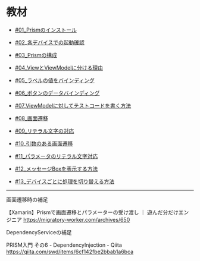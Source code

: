 # 教材

- [#01_Prismのインストール](https://anderson02.com/cs/xamarin-prism/xamarin-prism01/)

- [#02_各デバイスでの起動確認](https://anderson02.com/cs/xamarin-prism/xamarin-prism02/)

- [#03_Prismの構成](https://anderson02.com/cs/xamarin-prism/xamarin-prism03/)

- [#04_ViewとViewModelに分ける理由](https://anderson02.com/cs/xamarin-prism/xamarin-prism04/)

- [#05_ラベルの値をバインディング](https://anderson02.com/cs/xamarin-prism/xamarin-prism05/)

- [#06_ボタンのデータバインディング](https://anderson02.com/cs/xamarin-prism/xamarin-prism06/)

- [#07_ViewModelに対してテストコードを書く方法](https://anderson02.com/cs/xamarin-prism/xamarin-prism07/)

- [#08_画面遷移](https://anderson02.com/cs/xamarin-prism/xamarin-prism08/)

- [#09_リテラル文字の対応](https://anderson02.com/cs/xamarin-prism/xamarin-prism09/)

- [#10_引数のある画面遷移](https://anderson02.com/cs/xamarin-prism/xamarin-prism10/)

- [#11_パラメータのリテラル文字対応](https://anderson02.com/cs/xamarin-prism/xamarin-prism11/)

- [#12_メッセージBoxを表示する方法](https://anderson02.com/cs/xamarin-prism/xamarin-prism12/)

- [#13_デバイスごとに処理を切り替える方法](https://anderson02.com/cs/xamarin-prism/xamarin-prism13/)

---

画面遷移時の補足

【Xamarin】Prismで画面遷移とパラメーターの受け渡し ｜ 遊んだ分だけエンジニア
https://migratory-worker.com/archives/650

DependencyServiceの補足

PRISM入門 その6 - DependencyInjection - Qiita
https://qiita.com/swd/items/6cf142fbe2bbab1a6bca
